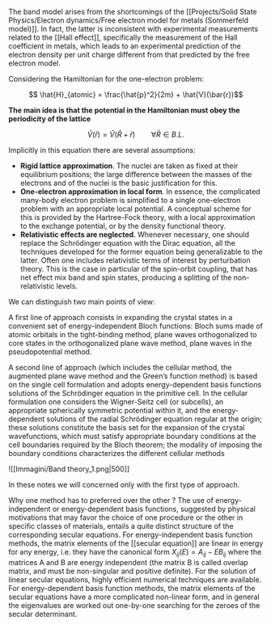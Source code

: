 The band model arises from the shortcomings of the [[Projects/Solid State Physics/Electron dynamics/Free electron model for metals (Sommerfeld model)]]. In fact, the latter is inconsistent with experimental measurements related to the [[Hall effect]], specifically the measurement of the Hall coefficient in metals, which leads to an experimental prediction of the electron density per unit charge different from that predicted by the free electron model.

Considering the Hamiltonian for the one-electron problem:

$$ \hat{H}_{atomic} = \frac{\hat{p}^2}{2m} + \hat{V}(\bar{r})$$

**The main idea is that the potential in the Hamiltonian must obey the periodicity of the lattice**

$$\hat{V}(\bar{r}) = \hat{V}(\bar{R}+\bar{r})\qquad\forall\bar{R} \in B.L.$$

Implicitly in this equation there are several assumptions:

- **Rigid lattice approximation**. The nuclei are taken as fixed at their equilibrium positions; the large difference between the masses of the electrons and of the nuclei is the basic justification for this.
- **One-electron approximation in local form**. In essence, the complicated many-body electron problem is simplified to a single one-electron problem with an appropriate local potential. A conceptual scheme for this is provided by the Hartree-Fock theory, with a local approximation to the exchange potential, or by the density functional theory.
- **Relativistic effects are neglected**. Whenever necessary, one should replace the Schrödinger equation with the Dirac equation, all the techniques developed for the former equation being generalizable to the latter. Often one includes relativistic terms of interest by perturbation theory. This is the case in particular of the spin-orbit coupling, that has net effect mix band and spin states, producing a splitting of the non-relativistic levels.

We can distinguish two main points of view:

A first line of approach consists in expanding the crystal states in a convenient set of energy-independent Bloch functions: Bloch sums made of atomic orbitals in the tight-binding method, plane waves orthogonalized to core states in the orthogonalized plane wave method, plane waves in the pseudopotential method. 

A second line of approach (which includes the cellular method, the augmented plane wave method and the Green’s function method) is based on the single cell formulation and adopts energy-dependent basis functions solutions of the Schrödinger equation in the primitive cell. In the cellular formulation one considers the Wigner-Seitz cell (or subcells), an appropriate spherically symmetric potential within it, and the energy-dependent solutions of the radial Schrödinger equation regular at the origin; these solutions constitute the basis set for the expansion of the crystal wavefunctions, which must satisfy appropriate boundary conditions at the cell boundaries required by the Bloch theorem; the modality of imposing the boundary conditions characterizes the different cellular methods

![[Immagini/Band theory_1.png|500]]

In these notes we will concerned only with the first type of approach.

Why one method has to preferred over the other ?
The use of energy-independent or energy-dependent basis functions, suggested by physical motivations that may favor the choice of one procedure or the other in specific classes of materials, entails a quite distinct structure of the corresponding secular equations. For energy-independent basis function methods, the matrix elements of the [[secular equation]] are linear in energy for any energy, i.e. they have the canonical form $X_{ij}(E) = A_{ij} − E B_{ij}$ where the matrices A and B are energy independent (the matrix B is called overlap matrix, and must be non-singular and positive definite). For the solution of linear secular equations, highly efficient numerical techniques are available. For energy-dependent basis function methods, the matrix elements of the secular equations have a more complicated non-linear form, and in general the eigenvalues are worked out one-by-one searching for the zeroes of the secular determinant. 